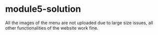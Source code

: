 # module5-solution

All the images of the menu are not uploaded due to large size issues, all other functionalities of the website work fine. 
